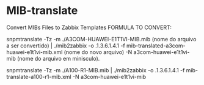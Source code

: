 # MIB-translate
Convert MIBs Files to Zabbix Templates
FORMULA TO CONVERT:

snpmtranslate -Tz -m ./A3COM-HUAWEI-E1T1VI-MIB.mib (nome do arquivo a ser convertido) | ./mib2zabbix -o .1.3.6.1.4.1 -f mib-translated-a3com-huawei-e1t1vi-mib.xml (nome do novo arquivo) -N a3com-huawei-e1t1vi-mib (nome do arquivo em minisculo).

snpmtranslate -Tz -m ./A100-R1-MIB.mib | ./mib2zabbix -o .1.3.6.1.4.1 -f mib-translate-a100-r1-mib.xml -N a3com-huawei-e1t1vi-mib

